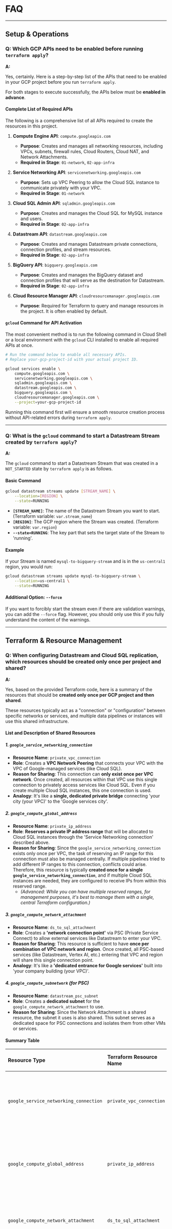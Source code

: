 # FAQ

---

## Setup & Operations

### Q: Which GCP APIs need to be enabled before running `terraform apply`?

**A:**

Yes, certainly. Here is a step-by-step list of the APIs that need to be enabled in your GCP project before you run `terraform apply`.

For both stages to execute successfully, the APIs below must be **enabled in advance**.

#### Complete List of Required APIs

The following is a comprehensive list of all APIs required to create the resources in this project.

1.  **Compute Engine API**: `compute.googleapis.com`
    *   **Purpose**: Creates and manages all networking resources, including VPCs, subnets, firewall rules, Cloud Routers, Cloud NAT, and Network Attachments.
    *   **Required in Stage**: `01-network`, `02-app-infra`

2.  **Service Networking API**: `servicenetworking.googleapis.com`
    *   **Purpose**: Sets up VPC Peering to allow the Cloud SQL instance to communicate privately with your VPC.
    *   **Required in Stage**: `01-network`

3.  **Cloud SQL Admin API**: `sqladmin.googleapis.com`
    *   **Purpose**: Creates and manages the Cloud SQL for MySQL instance and users.
    *   **Required in Stage**: `02-app-infra`

4.  **Datastream API**: `datastream.googleapis.com`
    *   **Purpose**: Creates and manages Datastream private connections, connection profiles, and stream resources.
    *   **Required in Stage**: `02-app-infra`

5.  **BigQuery API**: `bigquery.googleapis.com`
    *   **Purpose**: Creates and manages the BigQuery dataset and connection profiles that will serve as the destination for Datastream.
    *   **Required in Stage**: `02-app-infra`

6.  **Cloud Resource Manager API**: `cloudresourcemanager.googleapis.com`
    *   **Purpose**: Required for Terraform to query and manage resources in the project. It is often enabled by default.

#### `gcloud` Command for API Activation

The most convenient method is to run the following command in Cloud Shell or a local environment with the `gcloud` CLI installed to enable all required APIs at once.

```bash
# Run the command below to enable all necessary APIs.
# Replace your-gcp-project-id with your actual project ID.

gcloud services enable \
    compute.googleapis.com \
    servicenetworking.googleapis.com \
    sqladmin.googleapis.com \
    datastream.googleapis.com \
    bigquery.googleapis.com \
    cloudresourcemanager.googleapis.com \
    --project=your-gcp-project-id
```

Running this command first will ensure a smooth resource creation process without API-related errors during `terraform apply`.

---

### Q: What is the `gcloud` command to start a Datastream Stream created by `terraform apply`?

**A:**

The `gcloud` command to start a Datastream Stream that was created in a `NOT_STARTED` state by `terraform apply` is as follows.

#### Basic Command

```bash
gcloud datastream streams update [STREAM_NAME] \
    --location=[REGION] \
    --state=RUNNING
```

*   **`[STREAM_NAME]`**: The name of the Datastream Stream you want to start. (Terraform variable: `var.stream_name`)
*   **`[REGION]`**: The GCP region where the Stream was created. (Terraform variable: `var.region`)
*   **`--state=RUNNING`**: The key part that sets the target state of the Stream to 'running'.

#### Example

If your Stream is named `mysql-to-bigquery-stream` and is in the `us-central1` region, you would run:

```bash
gcloud datastream streams update mysql-to-bigquery-stream \
    --location=us-central1 \
    --state=RUNNING
```

#### Additional Option: `--force`

If you want to forcibly start the stream even if there are validation warnings, you can add the `--force` flag. However, you should only use this if you fully understand the content of the warnings.

---

## Terraform & Resource Management

### Q: When configuring Datastream and Cloud SQL replication, which resources should be created only once per project and shared?

**A:**

Yes, based on the provided Terraform code, here is a summary of the resources that should be **created only once per GCP project and then shared**.

These resources typically act as a "connection" or "configuration" between specific networks or services, and multiple data pipelines or instances will use this shared infrastructure.

#### List and Description of Shared Resources

##### 1. `google_service_networking_connection`

*   **Resource Name**: `private_vpc_connection`
*   **Role**: Creates a **VPC Network Peering** that connects your VPC with the VPC of Google-managed services (like Cloud SQL).
*   **Reason for Sharing**: This connection can **only exist once per VPC network**. Once created, all resources within that VPC use this single connection to privately access services like Cloud SQL. Even if you create multiple Cloud SQL instances, this one connection is used.
*   **Analogy**: It's like a **single, dedicated private bridge** connecting 'your city (your VPC)' to the 'Google services city'.

##### 2. `google_compute_global_address`

*   **Resource Name**: `private_ip_address`
*   **Role**: **Reserves a private IP address range** that will be allocated to Cloud SQL instances through the 'Service Networking connection' described above.
*   **Reason for Sharing**: Since the `google_service_networking_connection` exists only once per VPC, the task of reserving an IP range for this connection must also be managed centrally. If multiple pipelines tried to add different IP ranges to this connection, conflicts could arise. Therefore, this resource is typically **created once for a single `google_service_networking_connection`**, and if multiple Cloud SQL instances are needed, they are configured to receive IPs from within this reserved range.
    *   *(Advanced: While you can have multiple reserved ranges, for management purposes, it's best to manage them with a single, central Terraform configuration.)*

##### 3. `google_compute_network_attachment`

*   **Resource Name**: `ds_to_sql_attachment`
*   **Role**: Creates a **'network connection point'** via PSC (Private Service Connect) to allow external services like Datastream to enter your VPC.
*   **Reason for Sharing**: This resource is sufficient to have **once per combination of VPC network and region**. Once created, all PSC-based services (like Datastream, Vertex AI, etc.) entering that VPC and region will share this single connection point.
*   **Analogy**: It's like a **'dedicated entrance for Google services'** built into 'your company building (your VPC)'.

##### 4. `google_compute_subnetwork` (for PSC)

*   **Resource Name**: `datastream_psc_subnet`
*   **Role**: Creates a **dedicated subnet** for the `google_compute_network_attachment` to use.
*   **Reason for Sharing**: Since the Network Attachment is a shared resource, the subnet it uses is also shared. This subnet serves as a dedicated space for PSC connections and isolates them from other VMs or services.

#### Summary Table

| Resource Type | Terraform Resource Name | Scope | Why It Should Be Shared |
| :--- | :--- | :--- | :--- |
| `google_service_networking_connection` | `private_vpc_connection` | VPC Network | Can only be created once per VPC. A single gateway for all private service access. |
| `google_compute_global_address` | `private_ip_address` | Service Networking Connection | IP reservations for the above connection must be managed centrally to avoid conflicts. |
| `google_compute_network_attachment` | `ds_to_sql_attachment` | VPC Network + Region | A single entry point shared by all PSC services entering the VPC/region. |
| `google_compute_subnetwork` | `datastream_psc_subnet` | Network Attachment | As the dedicated subnet for the Network Attachment, it is shared along with it. |

---

### Q: If I have already created a `google_service_networking_connection` for another Cloud SQL instance (A), can I not create it again for a new instance (B)?

**A:**

That's correct. **You cannot create it again, and you don't need to.**

The `google_service_networking_connection` is like a "dedicated bridge" that **exists only once per VPC**. Once this bridge is built, all services belonging to that VPC share it.

#### Key Concept: One Bridge, Multiple Plots of Land

*   **`google_service_networking_connection` (The Dedicated Bridge)**: This resource is a single connection between one VPC and Google's services. If you've already created it for instance A, all Google services will continue to use that bridge.
*   **`google_compute_global_address` (IP Address Range, i.e., The Plot of Land)**: When you create a new Cloud SQL instance B, you reuse the existing "bridge" and simply **reserve a new "plot of land" (private IP address range)** on the other side.

#### Conclusion

In a single VPC, you create the `google_service_networking_connection` resource only once. When adding new Cloud SQL instances later, you only need to add a new `reserved_peering_ranges` to that existing connection. Therefore, it is correct that you "cannot create it again," and if it already exists, you must reuse it.

---

### Q: When connecting Datastream and Cloud SQL via PSC, should a Network Attachment be created for each Cloud SQL instance, or just once?

**A:**

The short answer is: **you only need to create the Network Attachment once.**

It is not necessary to create one for each Cloud SQL instance you want to connect to.

#### Why Only Once? (An Analogy)

You can think of the Network Attachment's role as a **'dedicated entrance for Google services'**.

*   **Your VPC Network**: This is your 'company building', isolated from the outside.
*   **Network Attachment**: This is the **'dedicated entrance for Google services'** built into your 'company building'. This entrance is the official pathway for all Google services that support PSC, like Datastream and Vertex AI, to enter your building.
*   **Cloud SQL Instances (A, B, C...)**: These are the 'partner offices' outside your building that need to collaborate with you.

Just as you wouldn't build a new entrance to your company building every time a new partner company comes along, the same principle applies here.

#### Technical Explanation

*   **Scope of a Network Attachment**: The `google_compute_network_attachment` resource is not tied to a specific Cloud SQL instance but to a **VPC network** and a **region**.
*   **Connection Flow**: A service like Datastream enters the consumer's VPC through this Network Attachment and is then routed through the PSC infrastructure to the specific target Cloud SQL instance.

#### Conclusion

For a **single VPC network** and **single region** combination, **one Network Attachment** is sufficient. If you want to connect to multiple Cloud SQL instances within that VPC/region, all connections will share the one Network Attachment you have already created.

---

### Q: What problems can occur if I create multiple Network Attachments?

**A:**

While it might technically work, creating multiple Network Attachments can lead to several management, cost, and potential performance issues.

1.  **Unnecessary Costs**: A Network Attachment is a resource that is billed hourly. If you create multiple, you will be paying for unused Attachments.

2.  **Increased Management Complexity (The Biggest Problem)**:
    *   **Confusing Architecture**: It creates confusion like, "Which service is using which Attachment?", making it difficult to diagnose issues during an outage.
    *   **Terraform Code Duplication**: Having multiple, nearly identical resource blocks clutters the code, harms readability, and makes maintenance difficult.
    *   **Complex Firewall Rules**: You would need to manage separate subnets and firewall rules for each Attachment, complicating security policies and increasing the chance of mistakes.

3.  **Resource Quota Issues**: All GCP resources are subject to quotas. Creating unnecessary Attachments might prevent you from creating one when you actually need it later.

4.  **Potential Performance and Routing Issues**: An unnecessarily complex network configuration can create inefficient traffic paths, potentially leading to minor increases in latency. It also makes debugging much more complicated when problems arise.

#### Conclusion

Creating multiple Network Attachments is like **unnecessarily building multiple front doors in a single building that all lead to the same place**. Adhering to the **"1 VPC, 1 Region, 1 Network Attachment"** principle is the most efficient and correct architectural design in terms of cost, management, and performance.

---

## Networking

### Q: What GCP resource does the `google_service_networking_connection` Terraform resource block create?

**A:**

The `google_service_networking_connection` resource is responsible for creating a **private communication channel** between **your VPC network** and the **VPC network of Google-managed services** (e.g., Cloud SQL).

Technically, this channel is called **VPC Network Peering**.

#### Simple Analogy: A Private Bridge

To understand this concept easily, let's use an analogy.

*   **Your VPC Network**: This is 'your city' that you own. Your virtual machines (VMs) and other services live here.
*   **Google's Service VPC Network**: This is the 'Google services city' owned and managed by Google. Google's managed services like Cloud SQL and Memorystore live here.
*   **`google_service_networking_connection`**: This is a **private, dedicated bridge** connecting 'your city' and the 'Google services city'.

Without this bridge, services in 'your city' would have to use the public internet to access Cloud SQL in the 'Google services city'. But by building this dedicated bridge, they can communicate directly, securely, and quickly without going out into the public.

#### Mapping Code to Actual Resources

Let's look at how the code block in `main.tf` creates this 'dedicated bridge'.

```terraform
resource "google_service_networking_connection" "private_vpc_connection" {
  network                 = data.google_compute_network.main_vpc.id
  service                 = "servicenetworking.googleapis.com"
  reserved_peering_ranges = [...] 
}
```

*   `network`: Specifies the starting point of the 'dedicated bridge', which is **your VPC network**.
*   `service`: Specifies the destination of the 'dedicated bridge', connecting to the **city where Google's managed services are located**.
*   `reserved_peering_ranges`: This is the most crucial part. It **reserves a private IP address range** in the 'Google services city' for your Cloud SQL instance to use. It's like telling them, "Once the bridge is connected, please build a house (IP address) for my Cloud SQL within this range."

#### Core Purposes

1.  **Private IP Communication**: Allows resources in your VPC to communicate with the Cloud SQL instance using its private IP, not a public one.
2.  **Enhanced Security**: Greatly improves security by eliminating the need to expose your database to the public internet.
3.  **Simplified Networking**: Allows you to use Google-managed services as if they were inside your own VPC, without complex firewall or VPN configurations.

In conclusion, this resource is an essential "network bridge" for integrating your infrastructure with Google's managed services securely and efficiently.

---

### Q: Where can I verify the VPC Peering for a private Cloud SQL connection?

**A:**

That's an excellent question. The VPC Peering used for Cloud SQL's private IP connection is managed slightly differently from standard VPC Peering, and the location to verify it is specific.

The short answer is that you check it on the **standard VPC Network Peering page**, but you need to look for a **special, Google-managed peering connection**.

#### How Cloud SQL Private Connections Work (Private Services Access)

First, understanding the principle makes it easier.

*   When a user creates a Cloud SQL instance with a 'private IP', Google internally provisions that SQL instance in a **Google-owned VPC network**.
*   Then, it automatically sets up **VPC Network Peering** between the user's VPC and the Google-owned VPC.
*   This mechanism is called **'Private Services Access'**.

Therefore, what we need to find is the peering connection between our project's VPC and Google's service VPC.

#### How to Verify

##### 1. Verify in the Google Cloud Console (Web UI)

1.  Log in to the Google Cloud Console.
2.  Navigate to **Navigation menu (☰)** > **VPC network** > **VPC network peering**.
3.  In the table, look for a peering connection with the following characteristics:

    *   **Name**: `servicenetworking-googleapis-com`
    *   **Peer project ID**: `servicenetworking` or another Google-owned project ID.
    *   **State**: Must be `ACTIVE`.

    *   The connection named **`servicenetworking-googleapis-com`** is the VPC Peering for private connections to Google-managed services like Cloud SQL and Memorystore.
    *   If the **state is `ACTIVE`**, it means the network path between your VPC and the Google service VPC (where Cloud SQL resides) has been successfully established.

##### 2. Verify with the `gcloud` CLI (Command-Line Tool)

You can also verify this by running the following command in your terminal:

```bash
gcloud compute networks peerings list --network=[YOUR_VPC_NAME]
```

*   Replace `[YOUR_VPC_NAME]` with the name of your actual VPC network.

**Example Output:**

```
NAME: servicenetworking-googleapis-com
NETWORK: default
PEER_PROJECT: servicenetworking
STATE: ACTIVE
STATE_DETAILS: [OK]
```

If the `servicenetworking-googleapis-com` peering appears with an `ACTIVE` state like this, it is connected correctly.

#### Summary

| Item | Details |
| :--- | :--- |
| **Verification Location** | **VPC network > VPC network peering** page |
| **Name to Look For** | `servicenetworking-googleapis-com` |
| **Core Concept** | Private Services Access |
| **Normal State** | `ACTIVE` |

---

### Q: Is it necessary to enable Private Service Access (PSA) for Cloud SQL when connecting from Datastream using Private Service Connect (PSC)?

**A:**

No, it is **not necessary to enable Private Service Access (PSA)**.

The short answer is that PSC and PSA are **two different methods for private connectivity**. Datastream is designed to use PSC, which functions independently of PSA.

#### Detailed Explanation: Private Service Connect (PSC) vs. Private Service Access (PSA)

Understanding the difference between these two technologies is key. Both provide private connectivity, but they operate differently and have distinct use cases.

| Feature | **Private Service Access (PSA)** | **Private Service Connect (PSC)** |
| :--- | :--- | :--- |
| **Core Concept** | **VPC Peering** | **Service Endpoint** |
| **Connection Model** | **VPC-to-VPC Connection**<br>Connects your entire VPC to a Google services VPC. | **Service-to-VPC Connection**<br>Exposes a specific service (like a Cloud SQL instance) as an internal IP address inside your VPC. |
| **IP Management** | Requires you to **reserve** an IP range in your VPC. | Does not require a reserved IP range.<br>It consumes a single internal IP address from your VPC's subnet. |
| **Analogy** | **A Private Bridge**<br>Builds a bridge connecting your city to the Google services city. | **A Private Entrance**<br>Creates a dedicated entrance for a specific partner (Cloud SQL) inside your own building. |
| **Key Resource** | `google_service_networking_connection` | `google_compute_network_attachment`<br>(Used by the service producer, consumed by a forwarding rule) |

#### Why Datastream Doesn't Need PSA

1.  **Datastream is a Service Consumer:** Datastream needs to connect to a specific published service (Cloud SQL). PSC is designed precisely for this service-centric connection model.

2.  **PSC's Connection Method:**
    *   The Cloud SQL instance acts as a "published service."
    *   Datastream accesses this published service through a **Network Attachment** created in your VPC.
    *   This process establishes a private path to the service itself, independent of the VPC-wide peering created by PSA. Therefore, building the PSA "bridge" is not required for this scenario.

#### Summary

*   **Private Service Access (PSA)** uses **VPC Peering** to connect your VPC to a Google services VPC.
*   **Private Service Connect (PSC)** exposes a specific service as a **private endpoint** inside your VPC.
*   Datastream uses **PSC** to connect to Cloud SQL.
*   Therefore, in a scenario where you are connecting Datastream to Cloud SQL via PSC, **you do not need to enable PSA.**

---

### Q: If Private Service Access (PSA) isn't needed for Datastream with PSC, can a user in the VPC also connect to Cloud SQL securely using only PSC, without PSA?

**A:**

Yes, absolutely. When you need to securely access Cloud SQL for MySQL from within your VPC (e.g., from a GCE VM), you can **connect using only Private Service Connect (PSC) without needing Private Service Access (PSA)**. In fact, for modern architectures, this is often the recommended approach.

#### How is it possible to connect from the VPC using only PSC?

This is possible because PSC makes the Cloud SQL instance appear **as if it were a native resource within your own VPC**.

##### How PSC Works for In-VPC Access

1.  **Service Publishing**: The Cloud SQL instance makes itself available as a "published service" via PSC, ready for authorized consumers to connect.
2.  **Endpoint Creation**: You create a PSC **endpoint** within your own VPC that points to this published Cloud SQL service.
    *   In GCP, the actual resource for this endpoint is a **Forwarding Rule**.
    *   This forwarding rule is assigned an **internal IP address from your VPC's own subnet**.
3.  **Connection**: Now, VMs or other resources inside your VPC connect to Cloud SQL using this new internal IP address, not the original Cloud SQL IP.
    *   For example, from a VM, you could connect directly using `mysql -h 10.10.0.5 ...`, where `10.10.0.5` is the internal IP in your VPC.
    *   All network traffic is securely routed through Google's backbone network to the Cloud SQL instance.

This approach is like creating a "private entrance" (PSC endpoint) to Cloud SQL inside your VPC, instead of building a "bridge" (PSA) that connects the entire VPC.

#### Comparison: PSA vs. PSC (for VPC-to-Cloud SQL Access)

| Feature | **Private Service Access (PSA)** | **Private Service Connect (PSC)** |
| :--- | :--- | :--- |
| **Connection Method** | **VPC Peering** | **Endpoint** |
| **IP Address** | Uses a reserved IP range (separate from your subnets) | **Uses an internal IP from your subnet** |
| **Network Management** | Requires managing peering routes and firewall rules | Managed like any other internal resource with firewall rules |
| **Flexibility** | Less flexible (VPC-to-VPC) | Highly flexible (per-service endpoint) |
| **IP Conflict Risk** | Potential for IP range conflicts with peered network | **No IP conflict risk** |

#### Why is PSC a More Modern Approach?

*   **Simplified IP Management**: It uses your VPC's native IP scheme, making it intuitive to manage.
*   **Simplified Network Policies**: PSC endpoints can be treated like regular VMs, making it easy to apply existing firewall rules and security policies.
*   **No IP Overlap Issues**: It inherently avoids the classic problem of IP range conflicts that can occur with VPC peering.
*   **Easier On-Premises Connectivity**: On-premises environments connected via VPN or Interconnect can easily access the PSC endpoint without complex custom route advertisements.

#### Summary

When private access from your VPC to Cloud SQL is needed, you have two valid options:

1.  **Using PSA**: Peer your VPC with the Google services VPC (the traditional method).
2.  **Using PSC**: Create an endpoint (an internal IP) in your VPC that points to Cloud SQL (the modern method).

Therefore, if Datastream uses PSC and your VPC also uses PSC to connect to Cloud SQL, **PSA is not needed at all.**

---

### Q: What is the `google_compute_forwarding_rule` resource created for PSC? Is it a load balancer or a VM?

**A:**

That's an excellent question, as the nature of this resource can be confusing.

The short answer is that the `google_compute_forwarding_rule` resource, in this context, is **neither a load balancer nor a VM.**

The most accurate analogy is a **"smart virtual entry point"** or a **"network endpoint"** that lives inside your VPC.

---

#### Detailed Explanation: The True Nature of a Forwarding Rule

Let's use a company building analogy to understand its role:

*   **Your VPC Network**: This is your company building.
*   **Cloud SQL Instance**: This is an important external partner you need to collaborate with.
*   **`google_compute_forwarding_rule`**: This is a **"dedicated reception desk for the partner"** that you set up on the first floor of your building.

This reception desk has the following characteristics:

1.  **It has a unique internal extension number (an internal IP address).**
    *   When the `forwarding_rule` is created, it is assigned an **internal IP address from your VPC's subnet** (e.g., `10.10.0.5`).
    *   Now, your employees (other resources in the VPC) don't need to know the partner's actual address; they just call this internal extension.

2.  **It doesn't do any work itself (Why it's not a VM).**
    *   This reception desk is not a computer with a CPU or memory. It doesn't process any tasks.
    *   Similarly, a `forwarding_rule` has no operating system or computing power. It's just a network address.

3.  **It doesn't distribute requests (Why it's not a Load Balancer).**
    *   A load balancer's job is to distribute incoming requests among multiple employees (backends).
    *   This reception desk, however, only forwards calls to **one specific, pre-assigned partner (the Cloud SQL instance)**. It's a 1-to-1 connection.
    *   While a `forwarding_rule` is technically a core component of a load balancer, in the context of PSC, it's used not for load distribution but to create a **single entry point** to a specific service.

#### Core Role Summary

The `google_compute_forwarding_rule` does one thing and one thing only:

> It takes all network traffic that arrives at its IP address (e.g., `10.10.0.5`) and **forwards it verbatim** to the single, pre-configured destination (the Cloud SQL instance specified in the `target` attribute).

This process creates the magical effect of making an external service like Cloud SQL appear as if it were a native resource inside your VPC.

#### Comparison Table

| Feature | Forwarding Rule (in PSC) | Internal Load Balancer | Virtual Machine (VM) |
| :--- | :--- | :--- | :--- |
| **Primary Role** | Forwards traffic to a single target | Distributes traffic to multiple backends | Executes applications |
| **IP Address** | **Yes (Core Function)** | Yes (Frontend IP) | Yes |
| **Compute Resources** | **No** | No (Manages backend VMs) | **Yes (CPU, Memory)** |
| **Backend Management** | **No (Single Target)** | **Yes (Backend Pool/Service)** | No (Is a backend) |

#### Conclusion

Therefore, the `google_compute_forwarding_rule` we are creating is not a VM or a load balancer. It is a lightweight, fully-managed network resource whose sole purpose is to **create a stable, private, internal IP address for the Cloud SQL instance inside your VPC.**

---

### Q: Can Cloud Run or App Engine also use Private Service Connect (PSC) to securely access Cloud SQL for MySQL?

**A:**

Yes, absolutely. **Cloud Run and App Engine can use Private Service Connect (PSC) to securely and privately access Cloud SQL for MySQL.**

However, the connection method is slightly different from a GCE VM and requires an additional component called the **Serverless VPC Access Connector**.

---

#### Detailed Explanation: How Serverless Environments Integrate with PSC

Cloud Run and App Engine Standard run in a Google-managed serverless environment, outside of your VPC. For these services to access resources inside your VPC (including a PSC endpoint), they first need a "bridge" into your network. The **Serverless VPC Access Connector** serves as that bridge.

##### 1. Cloud Run and App Engine Standard Environment

Both of these services use the same mechanism.

**How it works:**

1.  **Create a PSC Endpoint**: First, as described previously, you create a PSC endpoint (a forwarding rule with an internal IP) in your VPC that points to the Cloud SQL instance.
2.  **Create a VPC Access Connector**: You create a Serverless VPC Access Connector in the same region as your VPC. This connector acts as a tunnel between the serverless environment and your VPC.
3.  **Attach the Connector to Your Service**: When deploying your Cloud Run or App Engine service, you configure it to use this VPC Access Connector.
4.  **Connect**: The code in your service can now connect directly to the internal IP address of the PSC endpoint.
    *   This traffic is routed through the VPC Access Connector into your VPC.
    *   Once inside the VPC, the traffic is securely routed through the PSC endpoint to the Cloud SQL instance.

**Connection Flow Summary:**
`Cloud Run/App Engine Standard` → `Serverless VPC Access Connector` → `Your VPC` → `PSC Endpoint (Internal IP)` → `Cloud SQL`

##### 2. App Engine Flexible Environment

The App Engine Flexible environment is different. Its services run as GCE VM instances **within your project's VPC**.

**How it works:**

*   Since the App Engine Flex application already exists inside your VPC, **no VPC Access Connector is needed**.
*   It can connect directly to the PSC endpoint's internal IP address, exactly like a standard GCE VM.

---

#### Architecture Comparison Summary

| Service | Connection Method | Key Components Required |
| :--- | :--- | :--- |
| **Cloud Run** | Indirect Connection | **Serverless VPC Access Connector** + PSC Endpoint |
| **App Engine Standard** | Indirect Connection | **Serverless VPC Access Connector** + PSC Endpoint |
| **App Engine Flexible** | **Direct Connection** | PSC Endpoint |
| **Compute Engine (GCE)** | **Direct Connection** | PSC Endpoint |

---

#### Why Use This Approach? (Advantages)

*   **Consistent Network Policy**: All private traffic to Cloud SQL (from VMs, serverless, etc.) can be centralized through a single PSC endpoint, allowing for consistent firewall and network policy management.
*   **Complete Privacy**: The Cloud SQL instance does not need a public IP address, and all traffic remains on Google's internal network, maximizing security.
*   **Avoids PSA Complexity**: Since it doesn't use VPC Peering (PSA), there are no concerns about IP range conflicts or complex peering route management.

#### Summary

Cloud Run and App Engine Standard can privately connect to Cloud SQL by first entering the VPC via a **Serverless VPC Access Connector** and then accessing a **PSC endpoint** created within the VPC. App Engine Flexible, being already inside the VPC, can connect directly to the PSC endpoint without a connector.

This architecture is one of the standard methods for modern serverless applications to communicate securely and efficiently with Google Cloud's managed database services.

---

### References

The official Google Cloud documentation supporting this answer includes:

1.  **Serverless VPC Access overview**
    *   [https://cloud.google.com/vpc/docs/serverless-vpc-access](https://cloud.google.com/vpc/docs/serverless-vpc-access)
    *   The core document explaining the concept of the VPC Access Connector and how it enables serverless environments to access VPC resources.

2.  **Connect to a VPC network from Cloud Run**
    *   [https://cloud.google.com/run/docs/configuring/connecting-vpc](https://cloud.google.com/run/docs/configuring/connecting-vpc)
    *   Guides on how to configure a Cloud Run service with a VPC Access Connector to access resources with internal IP addresses (including PSC endpoints).

3.  **Connect to an instance using Private Service Connect**
    *   [https://cloud.google.com/sql/docs/mysql/connect-private-service-connect](https://cloud.google.com/sql/docs/mysql/connect-private-service-connect)
    *   Details the process of creating the PSC endpoint within the VPC, which is the target the serverless service will ultimately connect to.

---

### References

The official Google Cloud documentation referenced to formulate this answer is as follows:

1.  **Overview of private connectivity options in Datastream**
    *   [https://cloud.google.com/datastream/docs/private-connectivity](https://cloud.google.com/datastream/docs/private-connectivity)
    *   This document explains that while Datastream supports both VPC Peering and Private Service Connect, PSC is the more recommended approach.

2.  **Configure connectivity using Private Service Connect**
    *   [https://cloud.google.com/datastream/docs/configure-connectivity-private-service-connect](https://cloud.google.com/datastream/docs/configure-connectivity-private-service-connect)
    *   This guide describes the specific procedures and required resources (like `Network Attachment`) for setting up PSC in Datastream.

3.  **Private Services Access**
    *   [https://cloud.google.com/vpc/docs/private-services-access](https://cloud.google.com/vpc/docs/private-services-access)
    *   This document provides a detailed explanation of the concepts and operational model of PSA (based on VPC Peering), which helps in understanding its differences from PSC.

### Q: Can Cloud Run or App Engine also use Private Service Connect (PSC) to securely access Cloud SQL for MySQL?

**A:**

Yes, absolutely. **Cloud Run and App Engine can use Private Service Connect (PSC) to securely and privately access Cloud SQL for MySQL.**

However, the connection method is slightly different from a GCE VM and requires an additional component called the **Serverless VPC Access Connector**.

---

#### Detailed Explanation: How Serverless Environments Integrate with PSC

Cloud Run and App Engine Standard run in a Google-managed serverless environment, outside of your VPC. For these services to access resources inside your VPC (including a PSC endpoint), they first need a "bridge" into your network. The **Serverless VPC Access Connector** serves as that bridge.

##### 1. Cloud Run and App Engine Standard Environment

Both of these services use the same mechanism.

**How it works:**

1.  **Create a PSC Endpoint**: First, as described previously, you create a PSC endpoint (a forwarding rule with an internal IP) in your VPC that points to the Cloud SQL instance.
2.  **Create a VPC Access Connector**: You create a Serverless VPC Access Connector in the same region as your VPC. This connector acts as a tunnel between the serverless environment and your VPC.
3.  **Attach the Connector to Your Service**: When deploying your Cloud Run or App Engine service, you configure it to use this VPC Access Connector.
4.  **Connect**: The code in your service can now connect directly to the internal IP address of the PSC endpoint.
    *   This traffic is routed through the VPC Access Connector into your VPC.
    *   Once inside the VPC, the traffic is securely routed through the PSC endpoint to the Cloud SQL instance.

**Connection Flow Summary:**
`Cloud Run/App Engine Standard` → `Serverless VPC Access Connector` → `Your VPC` → `PSC Endpoint (Internal IP)` → `Cloud SQL`

##### 2. App Engine Flexible Environment

The App Engine Flexible environment is different. Its services run as GCE VM instances **within your project's VPC**.

**How it works:**

*   Since the App Engine Flex application already exists inside your VPC, **no VPC Access Connector is needed**.
*   It can connect directly to the PSC endpoint's internal IP address, exactly like a standard GCE VM.

---

#### Architecture Comparison Summary

| Service | Connection Method | Key Components Required |
| :--- | :--- | :--- |
| **Cloud Run** | Indirect Connection | **Serverless VPC Access Connector** + PSC Endpoint |
| **App Engine Standard** | Indirect Connection | **Serverless VPC Access Connector** + PSC Endpoint |
| **App Engine Flexible** | **Direct Connection** | PSC Endpoint |
| **Compute Engine (GCE)** | **Direct Connection** | PSC Endpoint |

---

#### Why Use This Approach? (Advantages)

*   **Consistent Network Policy**: All private traffic to Cloud SQL (from VMs, serverless, etc.) can be centralized through a single PSC endpoint, allowing for consistent firewall and network policy management.
*   **Complete Privacy**: The Cloud SQL instance does not need a public IP address, and all traffic remains on Google's internal network, maximizing security.
*   **Avoids PSA Complexity**: Since it doesn't use VPC Peering (PSA), there are no concerns about IP range conflicts or complex peering route management.

#### Summary

Cloud Run and App Engine Standard can privately connect to Cloud SQL by first entering the VPC via a **Serverless VPC Access Connector** and then accessing a **PSC endpoint** created within the VPC. App Engine Flexible, being already inside the VPC, can connect directly to the PSC endpoint without a connector.

This architecture is one of the standard methods for modern serverless applications to communicate securely and efficiently with Google Cloud's managed database services.

---

### References

The official Google Cloud documentation supporting this answer includes:

1.  **Serverless VPC Access overview**
    *   [https://cloud.google.com/vpc/docs/serverless-vpc-access](https://cloud.google.com/vpc/docs/serverless-vpc-access)
    *   The core document explaining the concept of the VPC Access Connector and how it enables serverless environments to access VPC resources.

2.  **Connect to a VPC network from Cloud Run**
    *   [https://cloud.google.com/run/docs/configuring/connecting-vpc](https://cloud.google.com/run/docs/configuring/connecting-vpc)
    *   Guides on how to configure a Cloud Run service with a VPC Access Connector to access resources with internal IP addresses (including PSC endpoints).

3.  **Connect to an instance using Private Service Connect**
    *   [https://cloud.google.com/sql/docs/mysql/connect-private-service-connect](https://cloud.google.com/sql/docs/mysql/connect-private-service-connect)
    *   Details the process of creating the PSC endpoint within the VPC, which is the target the serverless service will ultimately connect to.

---

## Datastream

### Q: What is the default value for `desired_state` in the `google_datastream_stream` resource?

**A:**

According to the official Terraform documentation, the `desired_state` argument has **no explicit default value**.

However, if you **omit** this argument from your code, Terraform will not pass a `desired_state` value to the GCP API. In this case, following the default behavior of the GCP Datastream API, the Stream will be created in the **`NOT_STARTED`** state.

#### Behavior Summary by Scenario

| `desired_state` Setting | Terraform Action | Final Stream State | Description |
| :--- | :--- | :--- | :--- |
| **Argument Omitted** | Does not include the `desired_state` field in the API call | **`NOT_STARTED`** | **(GCP API Default Behavior)** The resource is created, but data replication has not begun. |
| `desired_state = "RUNNING"` | Sets `desired_state` to "RUNNING" in the API call | `RUNNING` | Immediately starts the stream to begin data replication after resource creation. |
| `desired_state = "PAUSED"` | Sets `desired_state` to "PAUSED" in the API call | `PAUSED` | Immediately places the stream in a paused state after resource creation. |

Therefore, if you omit the `desired_state` line from your code, the Stream will be safely created in a `NOT_STARTED` state, allowing you to start it manually later.

---

### Q: Considering Datastream's configuration, how are multiple databases and tables stored in BigQuery?

**A:**

Datastream preserves the **hierarchy** of the source (MySQL) in the destination (BigQuery).

*   **MySQL Hierarchy**: `Database (Schema) → Table`
*   **BigQuery Hierarchy**: `Project → Dataset → Table`

Datastream maps a MySQL `database` to a BigQuery `dataset` and a MySQL `table` to a BigQuery `table`, thus preserving this structure.

#### Storage Method: The `source_hierarchy_datasets` Setting

This behavior is controlled by the **`source_hierarchy_datasets`** setting within the `bigquery_destination_config` block of the `google_datastream_stream` resource.

```terraform

destination_config {
  bigquery_destination_config {
    source_hierarchy_datasets {
      dataset_template {
        location = var.bigquery_dataset_location
        dataset_id_prefix = "my_cdc_data" // Example prefix
      }
    }
  }
}
```

#### Specific Storage Example

If your source MySQL has `sales_db` and `inventory_db` databases, the following datasets and tables will be created in BigQuery:

*   **`my_cdc_data_sales_db`** (Dataset)
    *   `customers` (Table)
    *   `orders` (Table)
*   **`my_cdc_data_inventory_db`** (Dataset)
    *   `products` (Table)

**Summary Rule:**
> BigQuery Dataset Name = **`[dataset_id_prefix]_[source_database_name]`**

This method ensures that the logical separation of the source is maintained in BigQuery, making it very easy to identify and manage the data.

#### Additional Metadata in BigQuery Tables

Each table created in BigQuery includes all the columns from the source table, plus useful **metadata columns** added by Datastream.

| Metadata Column | Description |
| :--- | :--- |
| `datastream_metadata.uuid` | A unique identifier for each row. |
| `datastream_metadata.source_timestamp` | The actual time the change occurred at the source. |
| `datastream_metadata.is_deleted` | A `BOOLEAN` value indicating whether the row was `DELETE`d at the source (Soft-delete). |

This metadata enables sophisticated, time-based data analysis.